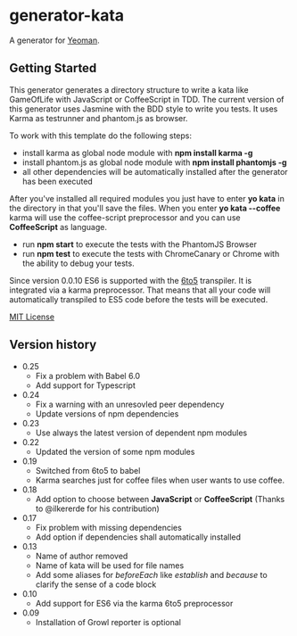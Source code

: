 # generator-kata

A generator for [Yeoman](http://yeoman.io).

## Getting Started

This generator generates a directory structure to write a kata like GameOfLife
with JavaScript or CoffeeScript in TDD.  The current version of this generator
uses Jasmine with the BDD style to write you tests. It uses Karma as testrunner
and phantom.js as browser.

To work with this template do the following steps:

* install karma as global node module with **npm install karma -g**
* install phantom.js as global node module with **npm install phantomjs -g**
* all other dependencies will be automatically installed after the generator has been executed

After you've installed all required modules you just have to enter **yo kata**
in the directory in that you'll save the files. When you enter **yo kata --coffee**
karma will use the coffee-script preprocessor and you can use **CoffeeScript** as language.

* run **npm start** to execute the tests with the PhantomJS Browser
* run **npm test** to execute the tests with ChromeCanary or Chrome with the ability to debug your tests.

Since version 0.0.10 ES6 is supported with the [6to5](http://6to5.org/) transpiler.
It is integrated via a karma preprocessor. That means that all your code will automatically
transpiled to ES5 code before the tests will be executed.

[MIT License](http://en.wikipedia.org/wiki/MIT_License)

## Version history

* 0.25
  * Fix a problem with Babel 6.0
  * Add support for Typescript
* 0.24
  * Fix a warning with an unresovled peer dependency
  * Update versions of npm dependencies
* 0.23
  * Use always the latest version of dependent npm modules
* 0.22
  * Updated the version of some npm modules
* 0.19
  * Switched from 6to5 to babel
  * Karma searches just for coffee files when user wants to use coffee.
* 0.18
  * Add option to choose between **JavaScript** or **CoffeeScript**
  (Thanks to @ilkererde for his contribution)
* 0.17
  * Fix problem with missing dependencies
  * Add option if dependencies shall automatically installed
* 0.13
  * Name of author removed
  * Name of kata will be used for file names
  * Add some aliases for *beforeEach* like *establish* and *because* to clarify the sense of a code block
* 0.10
  * Add support for ES6 via the karma 6to5 preprocessor
* 0.09
  * Installation of Growl reporter is optional

